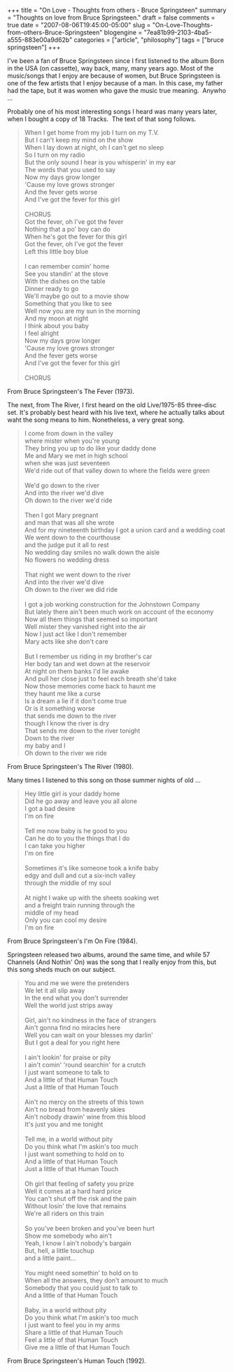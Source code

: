 +++
title = "On Love - Thoughts from others - Bruce Springsteen"
summary = "Thoughts on love from Bruce Springsteen."
draft = false
comments = true
date = "2007-08-06T19:45:00-05:00"
slug = "On-Love-Thoughts-from-others-Bruce-Springsteen"
blogengine = "7ea81b99-2103-4ba5-a555-883e00a9d62b"
categories = ["article", "philosophy"]
tags = ["bruce springsteen"]
+++

<p>
I&#39;ve been a fan of Bruce Springsteen since I first listened to the album Born in the USA (on cassette), way back, many, many years ago. Most of the music/songs that I enjoy are because of women, but Bruce Springsteen is one of the few artists that I enjoy because of a man. In this case, my father had the tape, but it was women who gave the music true meaning.&nbsp; Anywho ... 
</p>
<p>
Probably one of his most interesting songs I heard was many years later, when I bought a copy of 18 Tracks.&nbsp; The text of that song follows. 
</p>
<blockquote>
	<p>
	When I get home from my job I turn on my T.V.<br />
	But I can&#39;t keep my mind on the show<br />
	When I lay down at night, oh I can&#39;t get no sleep<br />
	So I turn on my radio<br />
	But the only sound I hear is you whisperin&#39; in my ear<br />
	The words that you used to say<br />
	Now my days grow longer<br />
	&#39;Cause my love grows stronger<br />
	And the fever gets worse<br />
	And I&#39;ve got the fever for this girl<br />
	<br />
	CHORUS<br />
	Got the fever, oh I&#39;ve got the fever<br />
	Nothing that a po&#39; boy can do<br />
	When he&#39;s got the fever for this girl<br />
	Got the fever, oh I&#39;ve got the fever<br />
	Left this little boy blue<br />
	<br />
	I can remember comin&#39; home<br />
	See you standin&#39; at the stove<br />
	With the dishes on the table<br />
	Dinner ready to go<br />
	We&#39;ll maybe go out to a movie show<br />
	Something that you like to see<br />
	Well now you are my sun in the morning<br />
	And my moon at night<br />
	I think about you baby<br />
	I feel alright<br />
	Now my days grow longer<br />
	&#39;Cause my love grows stronger<br />
	And the fever gets worse<br />
	And I&#39;ve got the fever for this girl<br />
	<br />
	CHORUS 
	</p>
</blockquote>
<p>
From Bruce Springsteen&#39;s The Fever (1973).
</p>
<p>
The next, from The River, I first heard on the old Live/1975-85 three-disc set. It&#39;s probably best heard with his live text, where he actually talks about waht the song means to him. Nonetheless, a very great song.&nbsp;
</p>
<blockquote>
	<p>
	I come from down in the valley<br />
	where mister when you&#39;re young<br />
	They bring you up to do like your daddy done<br />
	Me and Mary we met in high school<br />
	when she was just seventeen<br />
	We&#39;d ride out of that valley down to where the fields were green<br />
	<br />
	We&#39;d go down to the river<br />
	And into the river we&#39;d dive<br />
	Oh down to the river we&#39;d ride<br />
	<br />
	Then I got Mary pregnant<br />
	and man that was all she wrote<br />
	And for my nineteenth birthday I got a union card and a wedding coat<br />
	We went down to the courthouse<br />
	and the judge put it all to rest<br />
	No wedding day smiles no walk down the aisle<br />
	No flowers no wedding dress<br />
	<br />
	That night we went down to the river<br />
	And into the river we&#39;d dive<br />
	Oh down to the river we did ride<br />
	<br />
	I got a job working construction for the Johnstown Company<br />
	But lately there ain&#39;t been much work on account of the economy<br />
	Now all them things that seemed so important<br />
	Well mister they vanished right into the air<br />
	Now I just act like I don&#39;t remember<br />
	Mary acts like she don&#39;t care<br />
	<br />
	But I remember us riding in my brother&#39;s car<br />
	Her body tan and wet down at the reservoir<br />
	At night on them banks I&#39;d lie awake<br />
	And pull her close just to feel each breath she&#39;d take<br />
	Now those memories come back to haunt me<br />
	they haunt me like a curse<br />
	Is a dream a lie if it don&#39;t come true<br />
	Or is it something worse<br />
	that sends me down to the river<br />
	though I know the river is dry<br />
	That sends me down to the river tonight<br />
	Down to the river<br />
	my baby and I<br />
	Oh down to the river we ride 
	</p>
</blockquote>
<p>
From Bruce Springsteen&#39;s The River (1980).
</p>
<p>
Many times I listened to this song on those summer nights of old ...&nbsp;
</p>
<blockquote>
	<p>
	Hey little girl is your daddy home<br />
	Did he go away and leave you all alone<br />
	I got a bad desire<br />
	I&#39;m on fire<br />
	<br />
	Tell me now baby is he good to you<br />
	Can he do to you the things that I do<br />
	I can take you higher<br />
	I&#39;m on fire<br />
	<br />
	Sometimes it&#39;s like someone took a knife baby<br />
	edgy and dull and cut a six-inch valley<br />
	through the middle of my soul<br />
	<br />
	At night I wake up with the sheets soaking wet<br />
	and a freight train running through the<br />
	middle of my head<br />
	Only you can cool my desire<br />
	I&#39;m on fire
	</p>
</blockquote>
<p>
From Bruce Springsteen&#39;s I&#39;m On Fire (1984).
</p>
<p>
Springsteen released two albums, around the same time, and while 57 Channels (And Nothin&#39; On) was the song that I really enjoy from this, but this song sheds much on our subject. 
</p>
<blockquote>
	<p>
	You and me we were the pretenders<br />
	We let it all slip away<br />
	In the end what you don&#39;t surrender<br />
	Well the world just strips away<br />
	<br />
	Girl, ain&#39;t no kindness in the face of strangers<br />
	Ain&#39;t gonna find no miracles here<br />
	Well you can wait on your blesses my darlin&#39;<br />
	But I got a deal for you right here<br />
	<br />
	I ain&#39;t lookin&#39; for praise or pity<br />
	I ain&#39;t comin&#39; &#39;round searchin&#39; for a crutch<br />
	I just want someone to talk to<br />
	And a little of that Human Touch<br />
	Just a little of that Human Touch<br />
	<br />
	Ain&#39;t no mercy on the streets of this town<br />
	Ain&#39;t no bread from heavenly skies<br />
	Ain&#39;t nobody drawin&#39; wine from this blood<br />
	It&#39;s just you and me tonight<br />
	<br />
	Tell me, in a world without pity<br />
	Do you think what I&#39;m askin&#39;s too much<br />
	I just want something to hold on to<br />
	And a little of that Human Touch<br />
	Just a little of that Human Touch<br />
	<br />
	Oh girl that feeling of safety you prize<br />
	Well it comes at a hard hard price<br />
	You can&#39;t shut off the risk and the pain<br />
	Without losin&#39; the love that remains<br />
	We&#39;re all riders on this train<br />
	<br />
	So you&#39;ve been broken and you&#39;ve been hurt<br />
	Show me somebody who ain&#39;t<br />
	Yeah, I know I ain&#39;t nobody&#39;s bargain<br />
	But, hell, a little touchup<br />
	and a little paint...<br />
	<br />
	You might need somethin&#39; to hold on to<br />
	When all the answers, they don&#39;t amount to much<br />
	Somebody that you could just to talk to<br />
	And a little of that Human Touch<br />
	<br />
	Baby, in a world without pity<br />
	Do you think what I&#39;m askin&#39;s too much<br />
	I just want to feel you in my arms<br />
	Share a little of that Human Touch<br />
	Feel a little of that Human Touch<br />
	Give me a little of that Human Touch
	</p>
</blockquote>
<p>
From Bruce Springsteen&#39;s Human Touch (1992).
</p>

